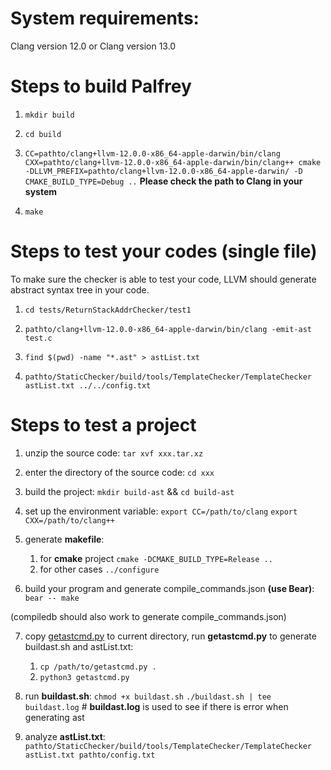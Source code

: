 # System requirements: 

Clang version 12.0 or Clang version 13.0 

# Steps to build Palfrey

1. `mkdir build`

2. `cd build`

3. `CC=pathto/clang+llvm-12.0.0-x86_64-apple-darwin/bin/clang CXX=pathto/clang+llvm-12.0.0-x86_64-apple-darwin/bin/clang++ cmake -DLLVM_PREFIX=pathto/clang+llvm-12.0.0-x86_64-apple-darwin/ -D CMAKE_BUILD_TYPE=Debug ..` **Please check the path to Clang in your system**

4. `make`

# Steps to test your codes (single file)

To make sure the checker is able to test your code, LLVM should generate abstract syntax tree in your code.

1. `cd tests/ReturnStackAddrChecker/test1`

2. `pathto/clang+llvm-12.0.0-x86_64-apple-darwin/bin/clang -emit-ast test.c`

3. `find $(pwd) -name "*.ast" > astList.txt`

4. `pathto/StaticChecker/build/tools/TemplateChecker/TemplateChecker astList.txt ../../config.txt`

# Steps to test a project

1. unzip the source code:
`tar xvf xxx.tar.xz` 

2. enter the directory of the source code:
`cd xxx` 

3. build the project:
`mkdir build-ast` && `cd build-ast` 

4. set up the environment variable: 
`export CC=/path/to/clang`
`export CXX=/path/to/clang++`

5. generate **makefile**: 
    1. for **cmake** project
     `cmake -DCMAKE_BUILD_TYPE=Release ..`
    2. for other cases
     `../configure` 

6. build your program and generate compile_commands.json **(use Bear)**:
`bear -- make`

(compiledb should also work to generate compile_commands.json)

7. copy [getastcmd.py](../benchmark/getastcmd.py) to current directory, run **getastcmd.py** to generate buildast.sh and astList.txt:
    1. `cp /path/to/getastcmd.py .`
    2. `python3 getastcmd.py`

8. run **buildast.sh**:
`chmod +x buildast.sh`
`./buildast.sh | tee buildast.log` # **buildast.log** is used to see if there is error when generating ast

9. analyze **astList.txt**:
`pathto/StaticChecker/build/tools/TemplateChecker/TemplateChecker astList.txt pathto/config.txt`

